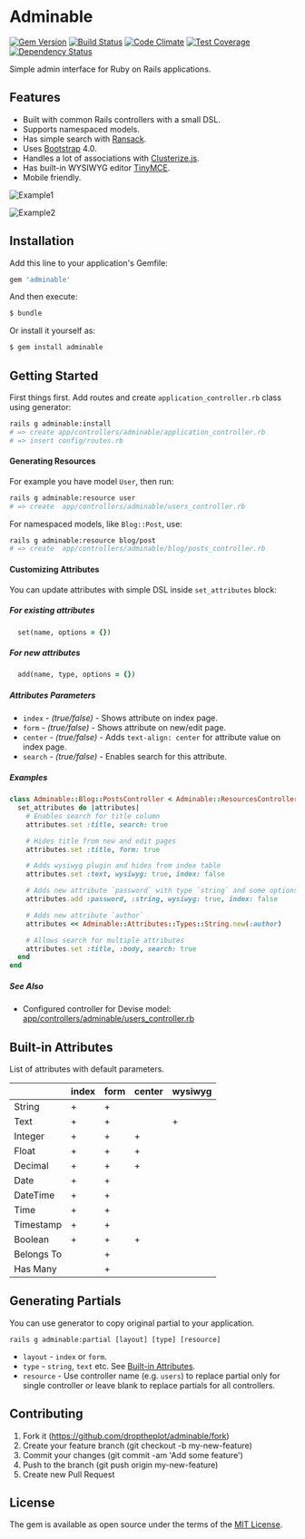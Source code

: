 # Adminable

[![Gem Version](https://badge.fury.io/rb/adminable.svg)](https://badge.fury.io/rb/adminable)
[![Build Status](https://travis-ci.org/droptheplot/adminable.svg?branch=master)](https://travis-ci.org/droptheplot/adminable)
[![Code Climate](https://codeclimate.com/github/droptheplot/adminable/badges/gpa.svg)](https://codeclimate.com/github/droptheplot/adminable)
[![Test Coverage](https://codeclimate.com/github/droptheplot/adminable/badges/coverage.svg)](https://codeclimate.com/github/droptheplot/adminable/coverage)
[![Dependency Status](https://gemnasium.com/badges/github.com/droptheplot/adminable.svg)](https://gemnasium.com/github.com/droptheplot/adminable)


Simple admin interface for Ruby on Rails applications.

## Features

* Built with common Rails controllers with a small DSL.
* Supports namespaced models.
* Has simple search with [Ransack](https://github.com/activerecord-hackery/ransack).
* Uses [Bootstrap](https://github.com/twbs/bootstrap) 4.0.
* Handles a lot of associations with [Clusterize.js](https://github.com/NeXTs/Clusterize.js).
* Has built-in WYSIWYG editor [TinyMCE](https://github.com/tinymce/tinymce).
* Mobile friendly.

![Example1](https://raw.githubusercontent.com/droptheplot/adminable/master/screenshots/1.png)

![Example2](https://raw.githubusercontent.com/droptheplot/adminable/master/screenshots/2.png)

## Installation

Add this line to your application's Gemfile:

```ruby
gem 'adminable'
```

And then execute:
```bash
$ bundle
```

Or install it yourself as:
```bash
$ gem install adminable
```

## Getting Started

First things first. Add routes and create `application_controller.rb` class using generator:

```bash
rails g adminable:install
# => create app/controllers/adminable/application_controller.rb
# => insert config/routes.rb
```

#### Generating Resources

For example you have model `User`, then run:

```bash
rails g adminable:resource user
# => create  app/controllers/adminable/users_controller.rb
```

For namespaced models, like `Blog::Post`, use:

```bash
rails g adminable:resource blog/post
# => create  app/controllers/adminable/blog/posts_controller.rb
```

#### Customizing Attributes

You can update attributes with simple DSL inside `set_attributes` block:

##### For existing attributes

```ruby
  set(name, options = {})
```

##### For new attributes

```ruby
  add(name, type, options = {})
```

##### Attributes Parameters

* `index` - *(true/false)* - Shows attribute on index page.
* `form` - *(true/false)* - Shows attribute on new/edit page.
* `center` - *(true/false)* - Adds `text-align: center` for attribute value on index page.
* `search` - *(true/false)* - Enables search for this attribute.

##### Examples

```ruby
class Adminable::Blog::PostsController < Adminable::ResourcesController
  set_attributes do |attributes|
    # Enables search for title column
    attributes.set :title, search: true

    # Hides title from new and edit pages
    attributes.set :title, form: true

    # Adds wysiwyg plugin and hides from index table
    attributes.set :text, wysiwyg: true, index: false

    # Adds new attribute `password` with type `string` and some options
    attributes.add :password, :string, wysiwyg: true, index: false

    # Adds new attribute `author`
    attributes << Adminable::Attributes::Types::String.new(:author)

    # Allows search for multiple attributes
    attributes.set :title, :body, search: true
  end
end
```

##### See Also

* Configured controller for Devise model: [app/controllers/adminable/users_controller.rb](https://github.com/droptheplot/adminable/blob/master/spec/dummy/app/controllers/adminable/users_controller.rb)

## Built-in Attributes

List of attributes with default parameters.

|            | index | form | center | wysiwyg |
|------------|-------|------|--------|---------|
| String     |   +   |   +  |        |         |
| Text       |   +   |   +  |        |    +    |
| Integer    |   +   |   +  |    +   |         |
| Float      |   +   |   +  |    +   |         |
| Decimal    |   +   |   +  |    +   |         |
| Date       |   +   |   +  |        |         |
| DateTime   |   +   |   +  |        |         |
| Time       |   +   |   +  |        |         |
| Timestamp  |   +   |   +  |        |         |
| Boolean    |   +   |   +  |    +   |         |
| Belongs To |       |   +  |        |         |
| Has Many   |       |   +  |        |         |

## Generating Partials

You can use generator to copy original partial to your application.

`rails g adminable:partial [layout] [type] [resource]`

* `layout` - `index` or `form`.
* `type` - `string`, `text` etc. See [Built-in Attributes](#built-in-attributes).
* `resource` - Use controller name (e.g. `users`) to replace partial only for single controller or leave blank to replace partials for all controllers.

## Contributing

1. Fork it (https://github.com/droptheplot/adminable/fork)
2. Create your feature branch (git checkout -b my-new-feature)
3. Commit your changes (git commit -am 'Add some feature')
4. Push to the branch (git push origin my-new-feature)
5. Create new Pull Request

## License

The gem is available as open source under the terms of the [MIT License](http://opensource.org/licenses/MIT).
